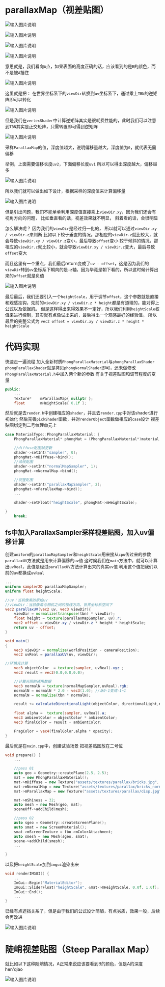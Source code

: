 # parallaxMap（视差贴图）

![输入图片说明](/imgs/2025-02-23/rPsFTtKYeXrFpMXZ.png)

![输入图片说明](/imgs/2025-02-23/3VpPJngGTiqt4g2n.png)

![输入图片说明](/imgs/2025-02-23/0wWkfQm80XqQbtiH.png)

![输入图片说明](/imgs/2025-02-23/Xv2898RFWuo9cSNO.png)

意思就是，我们看向`A`点，如果表面的高度正确的话，应该看到的是`B`的颜色，而不是被`A`挡住

![输入图片说明](/imgs/2025-02-23/cCgN4I48Utz9goKC.png)

这里就是把：
在世界坐标系下的`viewDir`转换到`uv`坐标系下，通过乘上`TBN`的逆矩阵即可以转化

![输入图片说明](/imgs/2025-02-23/Hn6lVqclPSR99ftD.png)

但是我们在`vertexShader`中计算逆矩阵其实是很耗费性能的，此时我们可以注意到`TBN`其实是正交矩阵，只需转置即可得到逆矩阵

![输入图片说明](/imgs/2025-02-23/FjpBv3Qqk5MwoqY6.png)

采样`ParallaxMap`的值，深度值越大，说明偏移量越大，深度值为`0`，就代表无需偏移

举例，上面需要偏移长度`uv2`，下面偏移长度`uv1`
所以可以得出深度越大，偏移越多

![输入图片说明](/imgs/2025-02-23/UlaObhQLnXy4WOka.png)

所以我们就可以做出如下设计，根据采样的深度值来计算偏移量

![输入图片说明](/imgs/2025-02-23/gXonZyzy8JtPObMC.png)

但是引出问题，我们不能单单利用深度值直接乘上`viewDir.xy`，因为我们还会有视角方向的问题，
比如垂直看的话，视差效果就不明显，
斜着看的话，会很明显

怎么解决呢？
因为我们的`viewDir`是经过归一化的，
所以就可以通过`viewDir.xy / viewDir.z`来判断
比如以下较于垂直的情况，那相应的`viewDir.z`就比较大，就会导致`viewDir.xy / viewDir.z`变小，最后导致`offset`变小
较于倾斜的情况，那相应的`viewDir.z`就比较小，就会导致`viewDir.xy / viewDir.z`变大，最后导致`offset`变大

而且这里有一个重点，我们最后return变成了`uv - offset`，这是因为我们的`viewDir`转到`uv`坐标系下朝向的是`-z`轴，因为毕竟是朝下看的，所以这时候计算出来的`offset`就是负值

![输入图片说明](/imgs/2025-02-23/c16YzMNSoPcNbcSP.png)

最后最后，我们还要引入一个`heightScale`，用于调节`offset`，这个参数就是直接和观感挂钩，先前的`viewDir.xy / viewDir.z * height`都是有道理的，能对得上公式以及依据的。
但是这样得出来得效果不一定好，所以我们利用`heightScale`权值来进行控制，其实就有点像试出来的，最后得出一个观感最好的经验值。
所以最后的完整公式为
`vec2 offset = viewDir.xy / viewDir.z * height * heightScale`

# 代码实现
快速走一遍流程
加入全新材质`PhongParallaxMaterial`与`phongParallaxShader`
`phongParallaxShader`就是拷贝`phongNormalShader`即可，还未做修改
`PhongParallaxMaterial.h`中加入两个新的参数
有关于视差贴图和调节程度的变量
```cpp
public:
	...
	Texture*	mParallaxMap{ nullptr };
	float		mHeightScale{ 0.1f };
```
然后就是去`render.h`中创建相应的`shader`，并且去`render.cpp`中对该shader进行初始化
然后完善`pickShader`函数，并对`renderObject`函数做相应的`case`设计
视差贴图绑定到二号纹理单元上
```cpp
case MaterialType::PhongParallaxMaterial: {
	PhongParallaxMaterial* phongMat = (PhongParallaxMaterial*)material;

	//diffuse贴图帧更新
	shader->setInt("sampler", 0);
	phongMat->mDiffuse->bind();
	//法线贴图
	shader->setInt("normalMapSampler", 1);
	phongMat->mNormalMap->bind();
	
	//视差贴图
	shader->setInt("parallaxMapSampler", 2);
	phongMat->mParallaxMap->bind();
	...

	shader->setFloat("heightScale", phongMat->mHeightScale);

}
	break;
```
## fs中加入ParallaxSampler采样视差贴图，加入uv偏移计算
创建`uniform`的`parallaxMapSampler`和`heightScale`用来接从`cpu`传过来的参数
`parallaxUV`方法就是用来计算偏移的`uv`值
这时候我们在`main`方法中，就可以计算出`uvReal`，此值是经过`parallaxUV`方法计算出来的真实`uv`值
利用这个值把我们以前的`uv`都换成`uvReal`
```glsl
...
uniform sampler2D parallaxMapSampler;
uniform float heightScale;

//uv：当前像素的原始uv
//viewDir：当前像素与相机之间的视线方向，世界坐标系空间下
vec2 parallaxUV(vec2 uv, vec3 viewDir){
	viewDir = normalize(transpose(tbn) * viewDir);
	float height = texture(parallaxMapSampler, uv).r;
	vec2 offset = viewDir.xy / viewDir.z * height * heightScale;
	return uv - offset; 
}

void main()
{
	vec3 viewDir = normalize(worldPosition - cameraPosition);
	vec2 uvReal = parallaxUV(uv, viewDir);

//环境光计算
	vec3 objectColor  = texture(sampler, uvReal).xyz ;
	vec3 result = vec3(0.0,0.0,0.0);

	//计算光照的通用数据
	vec3 normalN = texture(normalMapSampler,uvReal).rgb;
	normalN = normalN * 2.0 - vec3(1.0); //从0-1变成-1~1
	normalN = normalize(tbn * normalN);

	result += calculateDirectionalLight(objectColor, directionalLight,normalN, viewDir);
	
	float alpha =  texture(sampler, uvReal).a;
	vec3 ambientColor = objectColor * ambientColor;
	vec3 finalColor = result + ambientColor;

	FragColor = vec4(finalColor,alpha * opacity);
}
```
最后就是在`main.cpp`中，创建试验场景
把视差贴图放在二号位
```cpp
void prepare() {
	...

	//pass 01
	auto geo = Geometry::createPlane(2.5, 2.5);
	mat = new PhongParallaxMaterial();
	mat->mDiffuse = new Texture("assets/textures/parallax/bricks.jpg", 0, GL_SRGB_ALPHA);
	mat->mNormalMap = new Texture("assets/textures/parallax/bricks_normal.jpg", 1);
	mat->mParallaxMap = new Texture("assets/textures/parallax/disp.jpg", 2);

	mat->mShiness = 32;
	auto mesh = new Mesh(geo, mat);
	sceneOff->addChild(mesh);

	//pass 02
	auto sgeo = Geometry::createScreenPlane();
	auto smat = new ScreenMaterial();
	smat->mScreenTexture = fbo->mColorAttachment;
	auto smesh = new Mesh(sgeo, smat);
	scene->addChild(smesh);
	...

}
```
以及把`heightScale`加到`imgui`渲染出来
```cpp
void renderIMGUI() {
	..
	ImGui::Begin("MaterialEditor");
	ImGui::SliderFloat("heightScale", &mat->mHeightScale, 0.0f, 1.0f);
	ImGui::End();
	...
}
```
已经有点遮挡关系了，但是由于我们的公式设计简陋，有点劣质，效果一般，后续会再改进

![输入图片说明](/imgs/2025-02-23/70LETwhuuoYT8zMP.png)

# 陡峭视差贴图（Steep Parallax Map）
就比如以下这种陡峭情况，A正常来说应该要看到B的颜色，但是A的深度hen'qiao


![输入图片说明](/imgs/2025-02-24/qOmdYi7VQbahB8Nv.png)
<!--stackedit_data:
eyJoaXN0b3J5IjpbNDI0OTEyNDc5LC03NDY3OTcyNDUsNjg0MD
E1MDkxLC0xNDM4NDEzNDk4LC0xODMxMDI5MTM2LC0xMzQ1OTY4
NjAyLDEyODYzMTEyODEsMjM3NjgyMDU2LC0xMzgyNzk4NzExLC
0xMzAyNzk1ODY2LC0yMDk0OTk2MDYwXX0=
-->
